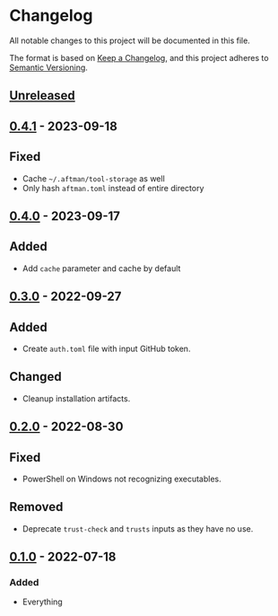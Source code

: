 # Changelog
All notable changes to this project will be documented in this file.

The format is based on [Keep a Changelog](https://keepachangelog.com/en/1.0.0/),
and this project adheres to [Semantic Versioning](https://semver.org/spec/v2.0.0.html).

## [Unreleased]

## [0.4.1] - 2023-09-18
## Fixed
- Cache `~/.aftman/tool-storage` as well
- Only hash `aftman.toml` instead of entire directory

## [0.4.0] - 2023-09-17
## Added
- Add `cache` parameter and cache by default

## [0.3.0] - 2022-09-27
## Added
- Create `auth.toml` file with input GitHub token.

## Changed
- Cleanup installation artifacts.

## [0.2.0] - 2022-08-30
## Fixed
- PowerShell on Windows not recognizing executables.

## Removed
- Deprecate `trust-check` and `trusts` inputs as they have no use.

## [0.1.0] - 2022-07-18
### Added
- Everything

[Unreleased]: https://github.com/ok-nick/setup-aftman/compare/v0.4.1...HEAD
[0.4.1]: https://github.com/ok-nick/setup-aftman/releases/tag/v0.4.1
[0.4.0]: https://github.com/ok-nick/setup-aftman/releases/tag/v0.4.0
[0.3.0]: https://github.com/ok-nick/setup-aftman/releases/tag/v0.3.0
[0.2.0]: https://github.com/ok-nick/setup-aftman/releases/tag/v0.2.0
[0.1.0]: https://github.com/ok-nick/setup-aftman/releases/tag/v0.1.0
